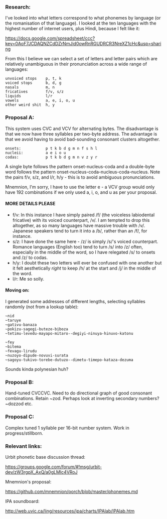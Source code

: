 ### Research:

I've looked into what letters correspond to what phonemes by language (or the romanisation of that language). I looked at the ten languages with the highest number of internet users, plus Hindi, because I felt like it:

https://docs.google.com/spreadsheet/ccc?key=0AoF7JCDAQNZCdDZrNmJid0owRnRGUDRCR3NreXZ1cHc&usp=sharing

From this I believe we can select a set of letters and letter pairs which are relatively unambiguous in their pronunciation across a wide range of languages:

    unvoiced stops    p, t, k
    voiced stops      b, d, g
    nasals            m, n
    fricatives        f/v, s/z
    liquids           l/r
    vowels            a, e, i, o, u
    other weird shit  h, y

### Proposal A:

This system uses CVC and VCV for alternating bytes. The disadvantage is that we now have three syllables per two-byte address. The advantage is that we avoid having to avoid bad-sounding consonant clusters altogether.

    onsets:           p t k b d g m n f s h l
    nucleii:          a e i o u
    codas:            p t k b d g m n v z y r

A single byte follows the pattern onset-nucleus-coda and a double-byte word follows the pattern onset-nucleus-coda-nucleus-coda-nucleus. Note the pairs f/v, s/z, and l/r, h/y - this is to avoid ambiguous pronunciations.

Mnemnion, I'm sorry, I have to use the letter e - a VCV group would only have 192 combinations if we only used a, i, o, and u as per your proposal.

#### MORE DETAILS PLEASE

- f/v: In this instance I have simply paired /f/ (the voiceless labiodental fricative) with its voiced counterpart, /v/. I am tempted to drop this altogether, as so many languages have massive trouble with /v/. Japanese speakers tend to turn it into a /b/, rather than an /f/, for instance.
- s/z: I have done the same here - /z/ is simply /s/'s voiced counterpart. Romance languages (English too) tend to turn /s/ into /z/ often, especially in the middle of the word, so I have relegated /s/ to onsets and /z/ to codas.
- h/y: I doubt these two letters will ever be confused with one another but it felt aesthetically *right* to keep /h/ at the start and /j/ in the middle of the word.
- l/r: Me so solly.

#### Moving on:

I generated some addresses of different lengths, selecting syllables randomly (not from a lookup table):

    ~nid
    ~taruye
    ~gativu-banaza
    ~pokizu-sagegi-buteze-biboza
    ~tetimu-levedu-mayapo-mitaro--degiyi-ninuya-hinuvo-katonu

    ~fey
    ~bitema
    ~fevagu-lirudu
    ~nuzoyo-dipude-novuvi-surata
    ~sagoyu-tukivo-torebe-dutuzo--dimetu-timepo-kataza-dezuma

Sounds kinda polynesian huh?



### Proposal B:

Hand-tuned CVCCVC. Need to do directional graph of good consonant combinations. Retain ~zod. Perhaps look at inverting secondary numbers? ~dozzod etc.

### Proposal C:

Complex tuned 1 syllable per 16-bit number system. Work in progress/stillborn.


### Relevant links:

Urbit phonetic base discussion thread:

https://groups.google.com/forum/#!msg/urbit-dev/zW3rgpX_AxQ/a0gLMIc4VRoJ

Mnemnion's proposal:

https://github.com/mnemnion/porch/blob/master/phonemes.md

IPA soundboard:

http://web.uvic.ca/ling/resources/ipa/charts/IPAlab/IPAlab.htm

